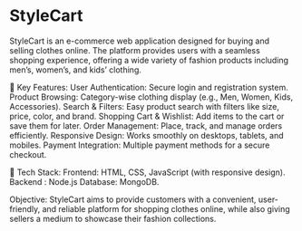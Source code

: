 # StyleCart
StyleCart is an e-commerce web application designed for buying and selling clothes online. The platform provides users with a seamless shopping experience, offering a wide variety of fashion products including men’s, women’s, and kids’ clothing.

🔹 Key Features:
User Authentication: Secure login and registration system.
Product Browsing: Category-wise clothing display (e.g., Men, Women, Kids, Accessories).
Search & Filters: Easy product search with filters like size, price, color, and brand.
Shopping Cart & Wishlist: Add items to the cart or save them for later.
Order Management: Place, track, and manage orders efficiently.
Responsive Design: Works smoothly on desktops, tablets, and mobiles.
Payment Integration: Multiple payment methods for a secure checkout.

🔹 Tech Stack:
Frontend: HTML, CSS, JavaScript (with responsive design).
Backend : Node.js
Database:  MongoDB.

Objective:
StyleCart aims to provide customers with a convenient, user-friendly, and reliable platform for shopping clothes online, while also giving sellers a medium to showcase their fashion collections.
